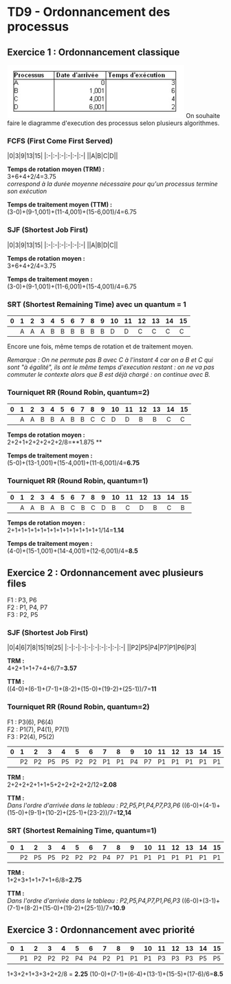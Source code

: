 # TD9 - Ordonnancement des processus

## Exercice 1 : Ordonnancement classique
![img/ex1.png](img/ex1.png)
On souhaite faire le diagramme d'execution des processus selon plusieurs algorithmes.

### FCFS (First Come First Served)

|0|3|9|13|15|
|:-|:-|:-|:-|:-|:-|
||A|B|C|D||

**Temps de rotation moyen (TRM) :**  
3+6+4+2/4=3.75  
*correspond à la durée moyenne nécessaire pour qu'un processus termine
son exécution*  

**Temps de traitement moyen (TTM) :**  
(3-0)+(9-1,001)+(11-4,001)+(15-6,001)/4=6.75

### SJF (Shortest Job First)

|0|3|9|13|15|
|:-|:-|:-|:-|:-|:-|
||A|B|D|C||

**Temps de rotation moyen :**  
3+6+4+2/4=3.75  

**Temps de traitement moyen :**  
(3-0)+(9-1,001)+(11-6,001)+(15-4,001)/4=6.75

### SRT (Shortest Remaining Time) avec un quantum = 1

|0|1|2|3|4|5|6|7|8|9|10|11|12|13|14|15|
|:-|:-|:-|:-|:-|:-|:-|:-|:-|:-|:-|:-|:-|:-|:-|:-|
||A|A|A|B|B|B|B|B|B|D|D|C|C|C|C|

Encore une fois, même temps de rotation et de traitement moyen.

*Remarque : On ne permute pas B avec C à l'instant 4 car on a B et C qui sont "à égalité", ils ont le même temps d'execution restant : on ne va pas commuter le contexte alors que B est déjà chargé : on continue avec B.*

### Tourniquet RR (Round Robin, quantum=2)

|0|1|2|3|4|5|6|7|8|9|10|11|12|13|14|15|
|:-|:-|:-|:-|:-|:-|:-|:-|:-|:-|:-|:-|:-|:-|:-|:-|
||A|A|B|B|A|B|B|C|C|D|D|B|B|C|C|

**Temps de rotation moyen :**  
2+2+1+2+2+2+2+2/8=**1.875 **

**Temps de traitement moyen :**  
(5-0)+(13-1,001)+(15-4,001)+(11-6,001)/4=**6.75**

### Tourniquet RR (Round Robin, quantum=1)

|0|1|2|3|4|5|6|7|8|9|10|11|12|13|14|15|
|:-|:-|:-|:-|:-|:-|:-|:-|:-|:-|:-|:-|:-|:-|:-|:-|
||A|A|B|A|B|C|B|C|D|B|C|D|B|C|B|

**Temps de rotation moyen :**  
2+1+1+1+1+1+1+1+1+1+1+1+1+1+1/14=**1.14**

**Temps de traitement moyen :**  
(4-0)+(15-1,001)+(14-4,001)+(12-6,001)/4=**8.5**

## Exercice 2 : Ordonnancement avec plusieurs files

F1 : P3, P6  
F2 : P1, P4, P7  
F3 : P2, P5  

### SJF (Shortest Job First)
|0|4|6|7|8|15|19|25|
|:-|:-|:-|:-|:-|:-|:-|:-|:-|
||P2|P5|P4|P7|P1|P6|P3|

**TRM :**  
4+2+1+1+7+4+6/7=**3.57**

**TTM :**  
((4-0)+(6-1)+(7-1)+(8-2)+(15-0)+(19-2)+(25-1))/7=**11**

### Tourniquet RR (Round Robin, quantum=2)

F1 : P3(6), P6(4)  
F2 : P1(7), P4(1), P7(1)  
F3 : P2(4), P5(2)  

|0|1|2|3|4|5|6|7|8|9|10|11|12|13|14|15|16|17|18|19|20|21|22|23|24|25|
|:-|:-|:-|:-|:-|:-|:-|:-|:-|:-|:-|:-|:-|:-|:-|:-|:-|:-|:-|:-|:-|:-|:-|:-|:-|:-|
||P2|P2|P5|P5|P2|P2|P1|P1|P4|P7|P1|P1|P1|P1|P1|P3|P3|P6|P6|P3|P3|P6|P6|P3|P3|

**TRM :**  
2+2+2+2+1+1+5+2+2+2+2+2/12=**2.08**

**TTM :**  
*Dans l'ordre d'arrivée dans le tableau : P2,P5,P1,P4,P7,P3,P6*
((6-0)+(4-1)+(15-0)+(9-1)+(10-2)+(25-1)+(23-2))/7=**12,14**

### SRT (Shortest Remaining Time, quantum=1)

|0 |1 |2 |3 |4 |5 |6 |7 |8 |9 |10|11|12|13|14|15|16|17|18|19|20|21|22|23|24|25|
|:-|:-|:-|:-|:-|:-|:-|:-|:-|:-|:-|:-|:-|:-|:-|:-|:-|:-|:-|:-|:-|:-|:-|:-|:-|:-|
|  |P2|P5|P5|P2|P2|P2|P4|P7|P1|P1|P1|P1|P1|P1|P1|P6|P6|P6|P6|P3|P3|P3|P3|P3|P3|

**TRM :**  
1+2+3+1+1+7+1+6/8=**2.75**

**TTM :**  
*Dans l'ordre d'arrivée dans le tableau : P2,P5,P4,P7,P1,P6,P3*
((6-0)+(3-1)+(7-1)+(8-2)+(15-0)+(19-2)+(25-1))/7=**10.9**

## Exercice 3 : Ordonnancement avec priorité


|0 |1 |2 |3 |4 |5 |6 |7 |8 |9 |10|11|12|13|14|15|16|17|
|:-|:-|:-|:-|:-|:-|:-|:-|:-|:-|:-|:-|:-|:-|:-|:-|:-|:-|
|  |P1|P2|P2|P2|P4|P4|P2|P1|P1|P1|P3|P3|P3|P5|P5|P6|P6|

1+3+2+1+3+3+2+2/8 = **2.25**
(10-0)+(7-1)+(6-4)+(13-1)+(15-5)+(17-6)/6=**8.5**
